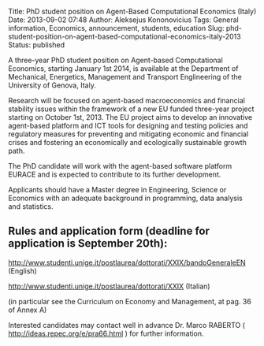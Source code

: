 Title: PhD student position on Agent-Based Computational Economics (Italy)
Date: 2013-09-02 07:48
Author: Aleksejus Kononovicius
Tags: General information, Economics, announcement, students, education
Slug: phd-student-position-on-agent-based-computational-economics-italy-2013
Status: published

A three-year PhD student position on
Agent-based Computational Economics, starting January 1st 2014, is
available at the Department of Mechanical, Energetics, Management and
Transport Englineering of the University of Genova, Italy.

Research will be focused on agent-based macroeconomics and financial
stability issues within the framework of a new EU funded three-year
project starting on October 1st, 2013. The EU project aims to develop an
innovative agent-based platform and ICT tools for designing and testing
policies and regulatory measures for preventing and mitigating economic
and financial crises and fostering an economically and ecologically
sustainable growth path.

The PhD candidate will work with the agent-based software platform
EURACE and is expected to contribute to its further development.

Applicants should have a Master degree in Engineering, Science or
Economics with an adequate background in programming, data analysis and
statistics.<!--more-->

Rules and application form (deadline for application is September 20th):
------------------------------------------------------------------------

<http://www.studenti.unige.it/postlaurea/dottorati/XXIX/bandoGeneraleEN>
(English)

<http://www.studenti.unige.it/postlaurea/dottorati/XXIX> (Italian)

(in particular see the Curriculum on Economy and Management, at pag. 36
of Annex A)

Interested candidates may contact well in advance Dr. Marco RABERTO (
<http://ideas.repec.org/e/pra66.html> ) for further information.
